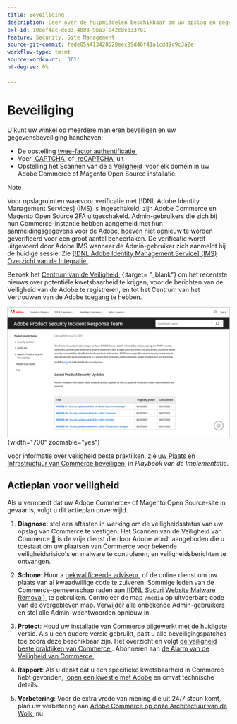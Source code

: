 ```yaml
---
title: Beveiliging
description: Leer over de hulpmiddelen beschikbaar om uw opslag en gegevens te beveiligen, en richtlijnen voor een veiligheidsplan als u een compromis ontdekt.
exl-id: 10eef4ac-de83-4083-9ba3-e42c8eb33781
feature: Security, Site Management
source-git-commit: fede05a413428520eec89d46f41a1cdd9c9c3a2e
workflow-type: tm+mt
source-wordcount: '361'
ht-degree: 0%

---
```


# Beveiliging

U kunt uw winkel op meerdere manieren beveiligen en uw gegevensbeveiliging handhaven:

- De opstelling [&#x200B; twee-factor authentificatie &#x200B;](security-two-factor-authentication.md)
- Voer [&#x200B; CAPTCHA &#x200B;](security-captcha.md) of [&#x200B; reCAPTCHA &#x200B;](security-google-recaptcha.md) uit
- Opstelling het Scannen van de a [&#x200B; Veiligheid &#x200B;](security-scan.md) voor elk domein in uw Adobe Commerce of Magento Open Source installatie.

>[!NOTE]
>
>Voor opslagruimten waarvoor verificatie met [!DNL Adobe Identity Management Services] (IMS) is ingeschakeld, zijn Adobe Commerce en Magento Open Source 2FA uitgeschakeld. Admin-gebruikers die zich bij hun Commerce-instantie hebben aangemeld met hun aanmeldingsgegevens voor de Adobe, hoeven niet opnieuw te worden geverifieerd voor een groot aantal beheertaken. De verificatie wordt uitgevoerd door Adobe IMS wanneer de Admin-gebruiker zich aanmeldt bij de huidige sessie. Zie [[!DNL Adobe Identity Management Service]  (IMS) Overzicht van de Integratie &#x200B;](../getting-started/adobe-ims-integration-overview.md).

Bezoek het [&#x200B; Centrum van de Veiligheid &#x200B;](https://helpx.adobe.com/nl/security.html) {:target= &quot;_blank&quot;} om het recentste nieuws over potentiële kwetsbaarheid te krijgen, voor de berichten van de Veiligheid van de Adobe te registreren, en tot het Centrum van het Vertrouwen van de Adobe toegang te hebben.

![&#x200B; Centrum van de Veiligheid &#x200B;](./assets/product-security-home.png){width="700" zoomable="yes"}

Voor informatie over veiligheid beste praktijken, zie [&#x200B; uw Plaats en Infrastructuur van Commerce beveiligen &#x200B;](https://experienceleague.adobe.com/docs/commerce-operations/implementation-playbook/best-practices/launch/security-best-practices.html?lang=nl-NL) in _Playbook van de Implementatie_.

## Actieplan voor veiligheid

Als u vermoedt dat uw Adobe Commerce- of Magento Open Source-site in gevaar is, volgt u dit actieplan onverwijld.

1. **Diagnose**: stel een aftasten in werking om de veiligheidsstatus van uw opslag van Commerce te vestigen. Het Scannen van de Veiligheid van Commerce [&#128279;](security-scan.md) is de vrije dienst die door Adobe wordt aangeboden die u toestaat om uw plaatsen van Commerce voor bekende veiligheidsrisico&#39;s en malware te controleren, en veiligheidsberichten te ontvangen.

1. **Schone**: Huur a [&#x200B; gekwalificeerde adviseur &#x200B;](https://solutionpartners.adobe.com/s/directory/?partner_type=1) of de online dienst om uw plaats van al kwaadwillige code te zuiveren. Sommige leden van de Commerce-gemeenschap raden aan [[!DNL Sucuri Website Malware Removal] &#x200B;](https://sucuri.net/website-antivirus/malware-removal) te gebruiken. Controleer de map `/media` op uitvoerbare code van de overgebleven map. Verwijder alle onbekende Admin-gebruikers en stel alle Admin-wachtwoorden opnieuw in.

1. **Protect**: Houd uw installatie van Commerce bijgewerkt met de huidigste versie. Als u een oudere versie gebruikt, past u alle beveiligingspatches toe zodra deze beschikbaar zijn. Het overzicht en volgt [&#x200B; de veiligheid beste praktijken van Commerce &#x200B;](https://www.adobe.com/content/dam/cc/en/trust-center/ungated/whitepapers/experience-cloud/adobe-commerce-best-practices-guide.pdf). Abonneren aan [&#x200B; de Alarm van de Veiligheid van Commerce &#x200B;](https://www.adobe.com/subscription/adbeSecurityNotifications.html).

1. **Rapport**: Als u denkt dat u een specifieke kwetsbaarheid in Commerce hebt gevonden, [&#x200B; open een kwestie met Adobe &#x200B;](https://hackerone.com/adobe?type=team) en omvat technische details.

1. **Verbetering**: Voor de extra vrede van mening die uit 24/7 steun komt, plan uw verbetering aan [&#x200B; Adobe Commerce op onze Architectuur van de Wolk &#x200B;](https://business.adobe.com/products/magento/cloud-delivery.html) nu.
